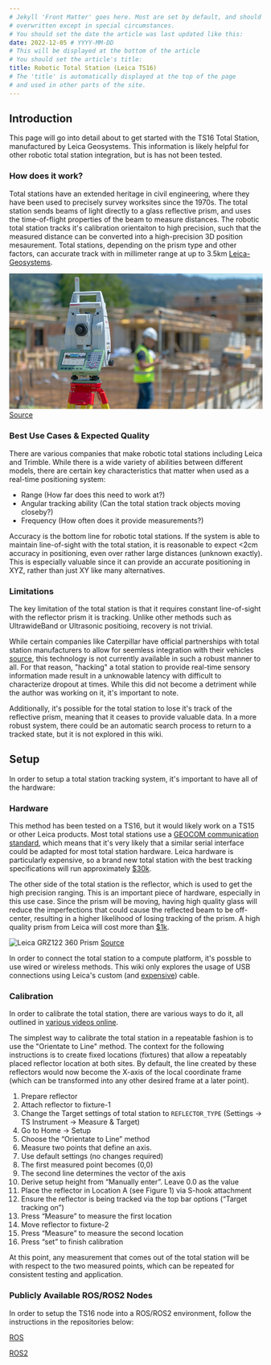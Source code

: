 ```yaml
---
# Jekyll 'Front Matter' goes here. Most are set by default, and should NOT be
# overwritten except in special circumstances. 
# You should set the date the article was last updated like this:
date: 2022-12-05 # YYYY-MM-DD
# This will be displayed at the bottom of the article
# You should set the article's title:
title: Robotic Total Station (Leica TS16)
# The 'title' is automatically displayed at the top of the page
# and used in other parts of the site.
---
```


## Introduction

This page will go into detail about to get started with the TS16 Total Station, manufactured by Leica Geosystems. This information is likely helpful for other robotic total station integration, but is has not been tested.

### How does it work?

Total stations have an extended heritage in civil engineering, where they have been used to precisely survey worksites since the 1970s. The total station sends beams of light directly to a glass reflective prism, and uses the time-of-flight properties of the beam to measure distances. The robotic total station tracks it's calibration orientaiton to high precision, such that the measured distance can be converted into a high-precision 3D position mesaurement. Total stations, depending on the prism type and other factors, can accurate track with in millimeter range at up to 3.5km [Leica-Geosystems](file:///home/john/Downloads/Leica_Viva_TS16_DS-2.pdf).

![Example usage of a Total Station in the Field](assets/leica_field_image.jpg)
[Source](https://leica-geosystems.com/)

### Best Use Cases & Expected Quality

There are various companies that make robotic total stations including Leica and Trimble. While there is a wide variety of abilities between different models, there are certain key characteristics that matter when used as a real-time positioning system:

- Range (How far does this need to work at?)
- Angular tracking ability (Can the total station track objects moving closeby?)
- Frequency (How often does it provide measurements?)

Accuracy is the bottom line for robotic total stations. If the system is able to maintain line-of-sight with the total station, it is reasonable to expect <2cm accuracy in positioning, even over rather large distances (unknown exactly). This is especially valuable since it can provide an accurate positioning in XYZ, rather than just XY like many alternatives.

### Limitations

The key limitation of the total station is that it requires constant line-of-sight with the reflector prism it is tracking. Unlike other methods such as UltrawideBand or Ultrasonic positioing, recovery is not trivial.

While certain companies like Caterpillar have official partnerships with total station manufacturers to allow for seemless integration with their vehicles [source](https://www.constructionequipment.com/technology/construction-technology-software/news/10757055/caterpillar-and-trimble-announce-change-to-joint-venture-providing-greater-flexibility-and-customer-focus), this technology is not currently available in such a robust manner to all. For that reason, "hacking" a total station to provide real-time sensory information made result in a unknowable latency with difficult to characterize dropout at times. While this did not become a detriment while the author was working on it, it's important to note. 

Additionally, it's possible for the total station to lose it's track of the reflective prism, meaning that it ceases to provide valuable data. In a more robust system, there could be an automatic search process to return to a tracked state, but it is not explored in this wiki.

## Setup

In order to setup a total station tracking system, it's important to have all of the hardware:

### Hardware

This method has been tested on a TS16, but it would likely work on a TS15 or other Leica products. Most total stations use a [GEOCOM communication standard](https://www.naic.edu/~phil/hardware/theodolites/TPS1200_GeoCOM_Manual.pdf), which means that it's very likely that a similar serial interface could be adapted for most total station hardware. Leica hardware is particularly expensive, so a brand new total station with the best tracking specifications will run approximately [$30k](https://www.allenprecision.com/leica-viva-ts16p-series-robotic-packages).

The other side of the total station is the reflector, which is used to get the high precision ranging. This is an important piece of hardware, especially in this use case. Since the prism will be moving, having high quality glass will reduce the imperfections that could cause the reflected beam to be off-center, resulting in a higher likelihood of losing tracking of the prism. A high quality prism from Leica will cost more than [$1k](https://www.allenprecision.com/360-reflector).

![Leica GRZ122 360 Prism](assets/leica_360_prism.jpg)
[Source](https://leica-geosystems.com/)

In order to connect the total station to a compute platform, it's possble to use wired or wireless methods. This wiki only explores the usage of USB connections using Leica's custom (and [expensive](https://www.baselineequipment.com/leica-instrument-to-datacollector-laptop-usb-cable)) cable.

### Calibration

In order to calibrate the total station, there are various ways to do it, all outlined in [various videos online](https://www.youtube.com/watch?v=ozbow6OgUlQ).

The simplest way to calibrate the total station in a repeatable fashion is to use the "Orientate to Line" method. The context for the following instructions is to create fixed locations (fixtures) that allow a repeatably placed reflector location at both sites. By default, the line created by these reflectors would now become the X-axis of the local coordinate frame (which can be transformed into any other desired frame at a later point).

1. Prepare reflector
2. Attach reflector to fixture-1
2. Change the Target settings of total station to `REFLECTOR_TYPE` (Settings -> TS Instrument -> Measure & Target)
3. Go to Home -> Setup
4. Choose the “Orientate to Line” method
5. Measure two points that define an axis. 
6. Use default settings (no changes required)
7. The first measured point becomes (0,0)
8. The second line determines the vector of the axis
9. Derive setup height from “Manually enter”. Leave 0.0 as the value
10. Place the reflector in Location A (see Figure 1) via S-hook attachment
11. Ensure the reflector is being tracked via the top bar options (“Target tracking on”)
12. Press “Measure” to measure the first location
13. Move reflector to fixture-2
14. Press “Measure” to measure the second location
15. Press “set” to finish calibration

At this point, any measurement that comes out of the total station will be with respect to the two measured points, which can be repeated for consistent testing and application.

### Publicly Available ROS/ROS2 Nodes

In order to setup the TS16 node into a ROS/ROS2 environment, follow the instructions in the repositories below:

[ROS](https://github.com/arpit6232/Leica_Total_Station_ROS)

[ROS2](https://github.com/John-HarringtonNZ/ts16_ros2_node)
